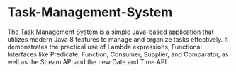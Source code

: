 # Task-Management-System
The Task Management System is a simple Java-based application that utilizes modern Java 8 features to manage and organize tasks effectively. It demonstrates the practical use of Lambda expressions, Functional Interfaces like Predicate, Function, Consumer, Supplier, and Comparator, as well as the Stream API and the new Date and Time API .
